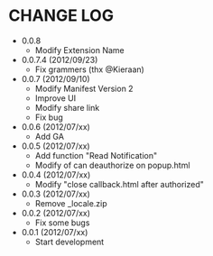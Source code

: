 CHANGE LOG
==========
- 0.0.8
  - Modify Extension Name
- 0.0.7.4 (2012/09/23)
  - Fix grammers (thx @Kieraan)
- 0.0.7 (2012/09/10)
  - Modify Manifest Version 2
  - Improve UI
  - Modify share link
  - Fix bug
- 0.0.6 (2012/07/xx)
  - Add GA
- 0.0.5 (2012/07/xx)
  - Add function "Read Notification"
  - Modify of can deauthorize on popup.html
- 0.0.4 (2012/07/xx)
  - Modify "close callback.html after authorized"
- 0.0.3 (2012/07/xx)
  - Remove \_locale.zip
- 0.0.2 (2012/07/xx)
  - Fix some bugs
- 0.0.1 (2012/07/xx)
  - Start development

